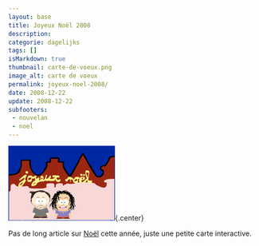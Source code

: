 ```yaml
---
layout: base
title: Joyeux Noël 2008
description: 
categorie: dagelijks
tags: []
isMarkdown: true
thumbnail: carte-de-voeux.png
image_alt: carte de voeux
permalink: joyeux-noel-2008/
date: 2008-12-22
update: 2008-12-22
subfooters:
 - nouvelan
 - noel
---
```


![carte de voeux](carte-de-voeux.png){.center}

<!-- Gone http://alix.guillard.fr/voeux/2008/joyeux-noel.html -->

Pas de long article sur [Noël](/?q=No%C3%ABl) cette année, juste une petite carte interactive. 
